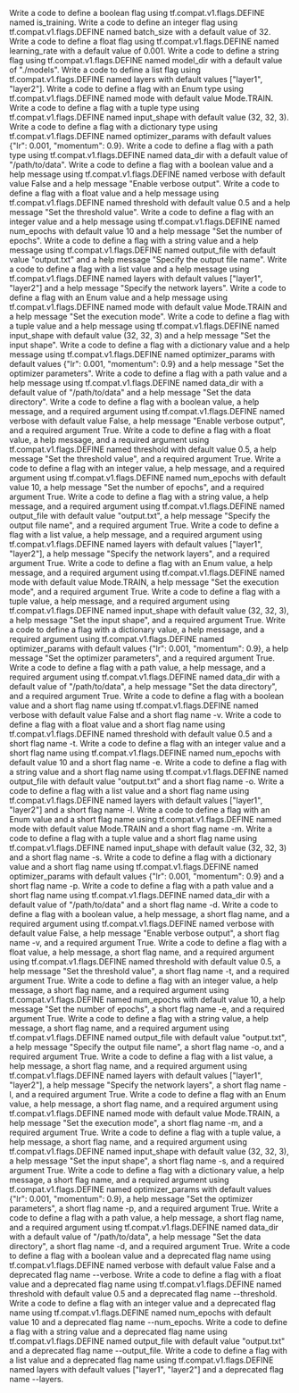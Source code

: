Write a code to define a boolean flag using tf.compat.v1.flags.DEFINE named is_training.
Write a code to define an integer flag using tf.compat.v1.flags.DEFINE named batch_size with a default value of 32.
Write a code to define a float flag using tf.compat.v1.flags.DEFINE named learning_rate with a default value of 0.001.
Write a code to define a string flag using tf.compat.v1.flags.DEFINE named model_dir with a default value of "./models".
Write a code to define a list flag using tf.compat.v1.flags.DEFINE named layers with default values ["layer1", "layer2"].
Write a code to define a flag with an Enum type using tf.compat.v1.flags.DEFINE named mode with default value Mode.TRAIN.
Write a code to define a flag with a tuple type using tf.compat.v1.flags.DEFINE named input_shape with default value (32, 32, 3).
Write a code to define a flag with a dictionary type using tf.compat.v1.flags.DEFINE named optimizer_params with default values {"lr": 0.001, "momentum": 0.9}.
Write a code to define a flag with a path type using tf.compat.v1.flags.DEFINE named data_dir with a default value of "/path/to/data".
Write a code to define a flag with a boolean value and a help message using tf.compat.v1.flags.DEFINE named verbose with default value False and a help message "Enable verbose output".
Write a code to define a flag with a float value and a help message using tf.compat.v1.flags.DEFINE named threshold with default value 0.5 and a help message "Set the threshold value".
Write a code to define a flag with an integer value and a help message using tf.compat.v1.flags.DEFINE named num_epochs with default value 10 and a help message "Set the number of epochs".
Write a code to define a flag with a string value and a help message using tf.compat.v1.flags.DEFINE named output_file with default value "output.txt" and a help message "Specify the output file name".
Write a code to define a flag with a list value and a help message using tf.compat.v1.flags.DEFINE named layers with default values ["layer1", "layer2"] and a help message "Specify the network layers".
Write a code to define a flag with an Enum value and a help message using tf.compat.v1.flags.DEFINE named mode with default value Mode.TRAIN and a help message "Set the execution mode".
Write a code to define a flag with a tuple value and a help message using tf.compat.v1.flags.DEFINE named input_shape with default value (32, 32, 3) and a help message "Set the input shape".
Write a code to define a flag with a dictionary value and a help message using tf.compat.v1.flags.DEFINE named optimizer_params with default values {"lr": 0.001, "momentum": 0.9} and a help message "Set the optimizer parameters".
Write a code to define a flag with a path value and a help message using tf.compat.v1.flags.DEFINE named data_dir with a default value of "/path/to/data" and a help message "Set the data directory".
Write a code to define a flag with a boolean value, a help message, and a required argument using tf.compat.v1.flags.DEFINE named verbose with default value False, a help message "Enable verbose output", and a required argument True.
Write a code to define a flag with a float value, a help message, and a required argument using tf.compat.v1.flags.DEFINE named threshold with default value 0.5, a help message "Set the threshold value", and a required argument True.
Write a code to define a flag with an integer value, a help message, and a required argument using tf.compat.v1.flags.DEFINE named num_epochs with default value 10, a help message "Set the number of epochs", and a required argument True.
Write a code to define a flag with a string value, a help message, and a required argument using tf.compat.v1.flags.DEFINE named output_file with default value "output.txt", a help message "Specify the output file name", and a required argument True.
Write a code to define a flag with a list value, a help message, and a required argument using tf.compat.v1.flags.DEFINE named layers with default values ["layer1", "layer2"], a help message "Specify the network layers", and a required argument True.
Write a code to define a flag with an Enum value, a help message, and a required argument using tf.compat.v1.flags.DEFINE named mode with default value Mode.TRAIN, a help message "Set the execution mode", and a required argument True.
Write a code to define a flag with a tuple value, a help message, and a required argument using tf.compat.v1.flags.DEFINE named input_shape with default value (32, 32, 3), a help message "Set the input shape", and a required argument True.
Write a code to define a flag with a dictionary value, a help message, and a required argument using tf.compat.v1.flags.DEFINE named optimizer_params with default values {"lr": 0.001, "momentum": 0.9}, a help message "Set the optimizer parameters", and a required argument True.
Write a code to define a flag with a path value, a help message, and a required argument using tf.compat.v1.flags.DEFINE named data_dir with a default value of "/path/to/data", a help message "Set the data directory", and a required argument True.
Write a code to define a flag with a boolean value and a short flag name using tf.compat.v1.flags.DEFINE named verbose with default value False and a short flag name -v.
Write a code to define a flag with a float value and a short flag name using tf.compat.v1.flags.DEFINE named threshold with default value 0.5 and a short flag name -t.
Write a code to define a flag with an integer value and a short flag name using tf.compat.v1.flags.DEFINE named num_epochs with default value 10 and a short flag name -e.
Write a code to define a flag with a string value and a short flag name using tf.compat.v1.flags.DEFINE named output_file with default value "output.txt" and a short flag name -o.
Write a code to define a flag with a list value and a short flag name using tf.compat.v1.flags.DEFINE named layers with default values ["layer1", "layer2"] and a short flag name -l.
Write a code to define a flag with an Enum value and a short flag name using tf.compat.v1.flags.DEFINE named mode with default value Mode.TRAIN and a short flag name -m.
Write a code to define a flag with a tuple value and a short flag name using tf.compat.v1.flags.DEFINE named input_shape with default value (32, 32, 3) and a short flag name -s.
Write a code to define a flag with a dictionary value and a short flag name using tf.compat.v1.flags.DEFINE named optimizer_params with default values {"lr": 0.001, "momentum": 0.9} and a short flag name -p.
Write a code to define a flag with a path value and a short flag name using tf.compat.v1.flags.DEFINE named data_dir with a default value of "/path/to/data" and a short flag name -d.
Write a code to define a flag with a boolean value, a help message, a short flag name, and a required argument using tf.compat.v1.flags.DEFINE named verbose with default value False, a help message "Enable verbose output", a short flag name -v, and a required argument True.
Write a code to define a flag with a float value, a help message, a short flag name, and a required argument using tf.compat.v1.flags.DEFINE named threshold with default value 0.5, a help message "Set the threshold value", a short flag name -t, and a required argument True.
Write a code to define a flag with an integer value, a help message, a short flag name, and a required argument using tf.compat.v1.flags.DEFINE named num_epochs with default value 10, a help message "Set the number of epochs", a short flag name -e, and a required argument True.
Write a code to define a flag with a string value, a help message, a short flag name, and a required argument using tf.compat.v1.flags.DEFINE named output_file with default value "output.txt", a help message "Specify the output file name", a short flag name -o, and a required argument True.
Write a code to define a flag with a list value, a help message, a short flag name, and a required argument using tf.compat.v1.flags.DEFINE named layers with default values ["layer1", "layer2"], a help message "Specify the network layers", a short flag name -l, and a required argument True.
Write a code to define a flag with an Enum value, a help message, a short flag name, and a required argument using tf.compat.v1.flags.DEFINE named mode with default value Mode.TRAIN, a help message "Set the execution mode", a short flag name -m, and a required argument True.
Write a code to define a flag with a tuple value, a help message, a short flag name, and a required argument using tf.compat.v1.flags.DEFINE named input_shape with default value (32, 32, 3), a help message "Set the input shape", a short flag name -s, and a required argument True.
Write a code to define a flag with a dictionary value, a help message, a short flag name, and a required argument using tf.compat.v1.flags.DEFINE named optimizer_params with default values {"lr": 0.001, "momentum": 0.9}, a help message "Set the optimizer parameters", a short flag name -p, and a required argument True.
Write a code to define a flag with a path value, a help message, a short flag name, and a required argument using tf.compat.v1.flags.DEFINE named data_dir with a default value of "/path/to/data", a help message "Set the data directory", a short flag name -d, and a required argument True.
Write a code to define a flag with a boolean value and a deprecated flag name using tf.compat.v1.flags.DEFINE named verbose with default value False and a deprecated flag name --verbose.
Write a code to define a flag with a float value and a deprecated flag name using tf.compat.v1.flags.DEFINE named threshold with default value 0.5 and a deprecated flag name --threshold.
Write a code to define a flag with an integer value and a deprecated flag name using tf.compat.v1.flags.DEFINE named num_epochs with default value 10 and a deprecated flag name --num_epochs.
Write a code to define a flag with a string value and a deprecated flag name using tf.compat.v1.flags.DEFINE named output_file with default value "output.txt" and a deprecated flag name --output_file.
Write a code to define a flag with a list value and a deprecated flag name using tf.compat.v1.flags.DEFINE named layers with default values ["layer1", "layer2"] and a deprecated flag name --layers.